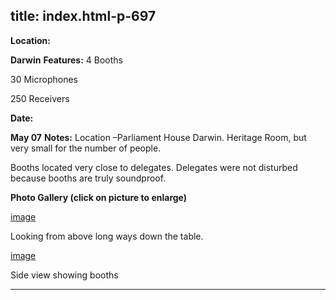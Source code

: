  title: index.html-p-697
----------------------------------------------------------

**Location:**

**Darwin**    **Features:**    4 Booths

30 Microphones

250 Receivers

**Date:**

**May 07**    **Notes:**    Location –Parliament House Darwin. Heritage Room, but very small for the number of people.

Booths located very close to delegates. Delegates were not disturbed because booths are truly soundproof.

**Photo Gallery (click on picture to enlarge)**

[image](wp-content/uploads/2011/09/apec_meeting_large-300x225.jpg)

Looking from above long ways down the table.

[image](wp-content/uploads/2011/09/showing_booths_large-300x225.jpg)

Side view showing booths




----------------------------------------------------------
